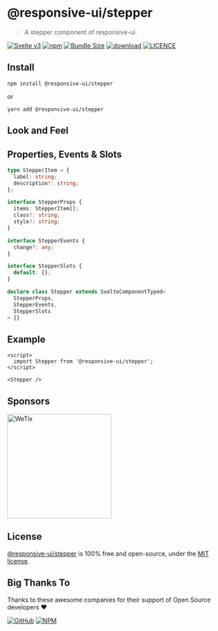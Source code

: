 # @responsive-ui/stepper

> A stepper component of responsive-ui.

<p>

[![Svelte v3](https://img.shields.io/badge/svelte-v3-orange.svg)](https://svelte.dev)
[![npm](https://img.shields.io/npm/v/@responsive-ui/stepper.svg)](https://www.npmjs.com/package/@responsive-ui/stepper)
[![Bundle Size](https://badgen.net/bundlephobia/minzip/%40responsive-ui%2Fstepper)](https://bundlephobia.com/result?p=@responsive-ui/stepper)
[![download](https://img.shields.io/npm/dw/@responsive-ui/stepper.svg)](https://www.npmjs.com/package/@responsive-ui/stepper)
[![LICENCE](https://img.shields.io/github/license/wetix/responsive-ui)](https://github.com/wetix/responsive-ui/blob/master/LICENSE)

</p>

## Install

```console
npm install @responsive-ui/stepper
```

or

```console
yarn add @responsive-ui/stepper
```

## Look and Feel

<!-- <img src="https://user-images.githubusercontent.com/28108597/104026779-618ce280-5201-11eb-97ae-ca4af129b4c0.png"
alt="@responsive-ui/stepper" /> -->

## Properties, Events & Slots

```ts
type StepperItem = {
  label: string;
  description?: string;
};

interface StepperProps {
  items: StepperItem[];
  class?: string;
  style?: string;
}

interface StepperEvents {
  change?: any;
}

interface StepperSlots {
  default: {};
}

declare class Stepper extends SvelteComponentTyped<
  StepperProps,
  StepperEvents,
  StepperSlots
> {}
```

## Example

```svelte
<script>
  import Stepper from '@responsive-ui/stepper';
</script>

<Stepper />
```

## Sponsors

<img src="https://asset.wetix.my/images/logo/wetix.png" alt="WeTix" width="240px">

## License

[@responsive-ui/stepper](https://github.com/wetix/responsive-ui/tree/master/components/stepper) is 100% free and open-source, under the [MIT license](https://github.com/wetix/responsive-ui/blob/master/LICENSE).

## Big Thanks To

Thanks to these awesome companies for their support of Open Source developers ❤

[![GitHub](https://jstools.dev/img/badges/github.svg)](https://github.com/open-source)
[![NPM](https://jstools.dev/img/badges/npm.svg)](https://www.npmjs.com/)
